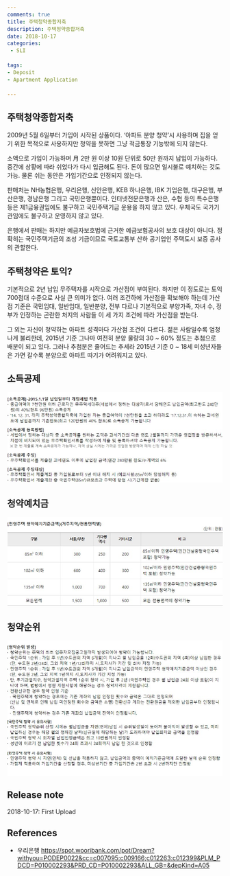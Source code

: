 ```yaml
---
comments: true
title: 주택청약종합저축
description: 주택청약종합저축
date: 2018-10-17
categories:
 - SLI

tags:
- Deposit
- Apartment Application

---
```


## 주택청약종합저축

2009년 5월 6일부터 가입이 시작된 상품이다. ‘아파트 분양 청약’시 사용하며 집을 얻기 위한 목적으로 사용하지만 청약을 못하면 그냥 적금통장 기능밖에 되지 않는다.

소액으로 가입이 가능하며 月 2만 원 이상 10원 단위로 50만 원까지 납입이 가능하다. 중간에 상황에 따라 쉬었다가 다시 입금해도 된다. 돈이 많으면 일시불로 예치하는 것도 가능. 물론 쉬는 동안은 가입기간으로 인정되지 않는다.

판매처는 NH농협은행, 우리은행, 신안은행, KEB 하나은행, IBK 기업은행, 대구은행, 부산은행, 경남은행 그리고 국민은행뿐이다. 인터넷전문은행과 산은, 수협 등의 특수은행 등은 제1금융권임에도 불구하고 국민주택기금 운용을 하지 않고 있다. 우체국도 국가기관임에도 불구하고 운영하지 않고 있다.

은행에서 판매는 하지만 예금자보호법에 근거한 예금보험공사의 보호 대상이 아니다. 정확히는 국민주택기금의 조성 기금이므로 국토교통부 산하 공기업인 주택도시 보증 공사의 관할한다.

## 주택청약은 토익?

기본적으로 2년 납입 무주택자를 시작으로 가산점이 부여된다. 하지만 이 정도로는 토익 700점대 수준으로 사실 큰 의미가 없다. 여러 조건하에 가산점을 확보해야 하는데 가산점 기준은 국민임대, 일반임대, 일반분양, 전부 다르나 기본적으로 부양가족, 자녀 수, 정부가 인정하는 곤란한 처지의 사람들 이 세 가지 조건에 따라 가산점을 받는다.

그 외는 자신이 청약하는 아파트 성격마다 가산점 조건이 다르다. 젊은 사람일수록 엄청나게 불리한데, 2015년 기준 그나마 여전히 분양 물량의 30 ~ 60% 정도는 추첨으로 배분이 되고 있다. 그러나 추첨분은 줄어드는 추세라 2015년 기준 0 ~ 18세 미성년자들은 가면 갈수록 분양으로 아파트 따기가 어려워지고 있다.

## 소득공제

![](https://github.com/mikail0205/mikail0205.github.io/blob/master/assets/images/2018/%EC%A3%BC%ED%83%9D%EC%B2%AD%EC%95%BD/%EC%86%8C%EB%93%9D%EA%B3%B5%EC%A0%9C.jpg?raw=true)

## 청약예치금

![](https://github.com/mikail0205/mikail0205.github.io/blob/master/assets/images/2018/%EC%A3%BC%ED%83%9D%EC%B2%AD%EC%95%BD/%EC%B2%AD%EC%95%BD%EC%98%88%EC%B9%98%EA%B8%88%EA%B8%B0%EC%A4%80.jpg?raw=true)

## 청약순위
![](https://github.com/mikail0205/mikail0205.github.io/blob/master/assets/images/2018/%EC%A3%BC%ED%83%9D%EC%B2%AD%EC%95%BD/%EC%B2%AD%EC%95%BD%EC%88%9C%EC%9C%84.jpg?raw=true)

## Release note
2018-10-17: First Upload

## References
- 우리은행 https://spot.wooribank.com/pot/Dream?withyou=PODEP0022&cc=c007095:c009166;c012263:c012399&PLM_PDCD=P010002293&PRD_CD=P010002293&ALL_GB=&depKind=A05
